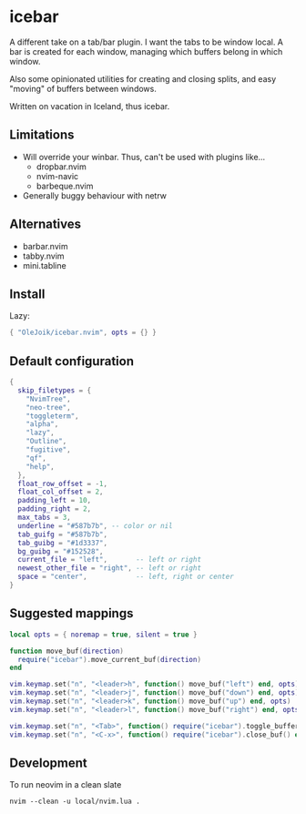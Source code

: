 # icebar

A different take on a tab/bar plugin. I want the tabs to be window local. A bar is created for each window, managing which buffers belong in which window. 

Also some opinionated utilities for creating and closing splits, and easy "moving" of buffers between windows.

Written on vacation in Iceland, thus icebar.

## Limitations

- Will override your winbar. Thus, can't be used with plugins like...
    - dropbar.nvim
    - nvim-navic
    - barbeque.nvim
- Generally buggy behaviour with netrw

## Alternatives

- barbar.nvim
- tabby.nvim
- mini.tabline

## Install

Lazy:

```lua
{ "OleJoik/icebar.nvim", opts = {} }
```

## Default configuration

```lua
{
  skip_filetypes = {
    "NvimTree",
    "neo-tree",
    "toggleterm",
    "alpha",
    "lazy",
    "Outline",
    "fugitive",
    "qf",
    "help",
  },
  float_row_offset = -1,
  float_col_offset = 2,
  padding_left = 10,
  padding_right = 2,
  max_tabs = 3,
  underline = "#587b7b", -- color or nil
  tab_guifg = "#587b7b",
  tab_guibg = "#1d3337",
  bg_guibg = "#152528",
  current_file = "left",       -- left or right
  newest_other_file = "right", -- left or right
  space = "center",            -- left, right or center
}
```

## Suggested mappings

```lua
local opts = { noremap = true, silent = true }

function move_buf(direction)
  require("icebar").move_current_buf(direction)
end

vim.keymap.set("n", "<leader>h", function() move_buf("left") end, opts)
vim.keymap.set("n", "<leader>j", function() move_buf("down") end, opts)
vim.keymap.set("n", "<leader>k", function() move_buf("up") end, opts)
vim.keymap.set("n", "<leader>l", function() move_buf("right") end, opts)

vim.keymap.set("n", "<Tab>", function() require("icebar").toggle_buffer_in_window() end, opts)
vim.keymap.set("n", "<C-x>", function() require("icebar").close_buf() end, opts)
```

## Development

To run neovim in a clean slate
```
nvim --clean -u local/nvim.lua .
```
